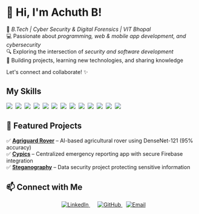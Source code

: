 <h1>👋 Hi, I'm Achuth B! </h1>



🚀 *B.Tech | Cyber Security & Digital Forensics | VIT Bhopal*  
💻 Passionate about *programming, web & mobile app development, and cybersecurity*  
🔍 Exploring the intersection of *security and software development*  
📌 Building projects, learning new technologies, and sharing knowledge  

Let's connect and collaborate! ✨

## My Skills  

<img src="https://img.shields.io/badge/HTML-%23E34F26.svg?logo=html5&logoColor=white"> 
<img src="https://img.shields.io/badge/CSS-1572B6?logo=css3&logoColor=fff"> 
<img src="https://img.shields.io/badge/JavaScript-F7DF1E?logo=javascript&logoColor=000"> 
<img src="https://img.shields.io/badge/Java-%23ED8B00.svg?logo=openjdk&logoColor=white"> 
<img src="https://img.shields.io/badge/Flutter-02569B?logo=flutter&logoColor=fff"> 
<img src="https://img.shields.io/badge/C++-%2300599C.svg?logo=c%2B%2B&logoColor=white"> 
<img src="https://img.shields.io/badge/Dart-%230175C2.svg?logo=dart&logoColor=white"> 
<img src="https://img.shields.io/badge/Python-3776AB?logo=python&logoColor=fff"> 
<img src="https://img.shields.io/badge/Firebase-039BE5?logo=Firebase&logoColor=white"> 
<img src="https://img.shields.io/badge/AWS-%23FF9900.svg?logo=amazon-web-services&logoColor=white"> 
<img src="https://img.shields.io/badge/MySQL-4479A1?logo=mysql&logoColor=fff"> 
<img src="https://img.shields.io/badge/MongoDB-%234ea94b.svg?logo=mongodb&logoColor=white"> 
<img src="https://img.shields.io/badge/ChatGPT-74aa9c?logo=openai&logoColor=white">   

## 📌 Featured Projects  

✅ **[Agriguard Rover](#)** – AI-based agricultural rover using DenseNet-121 (95% accuracy)  
✅ **[Cypics](#)** – Centralized emergency reporting app with secure Firebase integration  
✅ **[Steganography](#)** – Data security project protecting sensitive information  


<!-- LEETCODE-STATS -->




## 📫 Connect with Me  

<p align="center">
    <a href="https://www.linkedin.com/in/achuth-b-424328251/" target="_blank" style="margin: 10px; border-radius: 10px;">
        <img src="https://img.shields.io/badge/LinkedIn-0077B5?style=for-the-badge&logo=linkedin&logoColor=white" alt="LinkedIn">
    </a>
    <a href="https://github.com/Achuz123" target="_blank" style="margin: 10px; border-radius: 10px;">
        <img src="https://img.shields.io/badge/GitHub-000?style=for-the-badge&logo=github&logoColor=white" alt="GitHub">
    </a>
    <a href="mailto:achuthampi19@gmail.com" style="margin left : 10px; border-radius: 10px;">
        <img src="https://img.shields.io/badge/Email-D14836?style=for-the-badge&logo=gmail&logoColor=white" alt="Email">
    </a>
</p>
